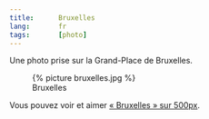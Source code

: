 ```yaml
---
title:      Bruxelles
lang:       fr
tags:       [photo]
---
```


Une photo prise sur la Grand-Place de Bruxelles.

<figure>
  {% picture bruxelles.jpg %}
  <figcaption>
  Bruxelles
  </figcaption>
</figure>

Vous pouvez voir et aimer [« Bruxelles » sur 500px](http://500px.com/photo/1159934).
